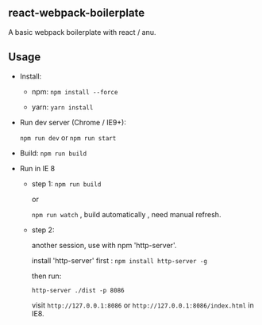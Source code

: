 react-webpack-boilerplate
-----------------------------------------
A basic webpack boilerplate with react / anu.

## Usage
- Install:
    - npm: `npm install --force`
    
    - yarn: `yarn install`

* Run dev server (Chrome / IE9+):

    `npm run dev` or `npm run start`
    

* Build:
    `npm run build`
    

* Run in IE 8
    + step 1:
        `npm run build`
        
        or
        
        `npm run watch` , build automatically , need manual refresh.
    
    + step 2:
    
        another session, use with npm 'http-server'.

        install 'http-server' first : `npm install http-server -g`

        then run:

        `http-server ./dist -p 8086`

        visit `http://127.0.0.1:8086` or `http://127.0.0.1:8086/index.html` in IE8.

